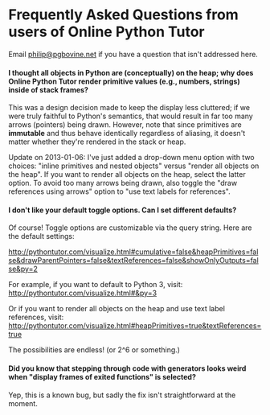 # Frequently Asked Questions from users of Online Python Tutor

Email philip@pgbovine.net if you have a question that isn't addressed here.


#### I thought all objects in Python are (conceptually) on the heap; why does Online Python Tutor render primitive values (e.g., numbers, strings) inside of stack frames?

This was a design decision made to keep the display less cluttered;
if we were truly faithful to Python's semantics, that would result in far too many arrows (pointers) being drawn.
However, note that since primitives are **immutable** and thus behave identically regardless of aliasing,
it doesn't matter whether they're rendered in the stack or heap.

Update on 2013-01-06: I've just added a drop-down menu option with two choices:
"inline primitives and nested objects" versus "render all objects on the heap".
If you want to render all objects on the heap, select the latter option.
To avoid too many arrows being drawn, also toggle the "draw references using arrows" option
to "use text labels for references".


#### I don't like your default toggle options. Can I set different defaults?

Of course! Toggle options are customizable via the query string. Here are the default settings:

http://pythontutor.com/visualize.html#cumulative=false&heapPrimitives=false&drawParentPointers=false&textReferences=false&showOnlyOutputs=false&py=2

For example, if you want to default to Python 3, visit:
http://pythontutor.com/visualize.html#&py=3

Or if you want to render all objects on the heap and use text label references, visit:
http://pythontutor.com/visualize.html#heapPrimitives=true&textReferences=true

The possibilities are endless! (or 2^6 or something.)


#### Did you know that stepping through code with generators looks weird when "display frames of exited functions" is selected?

Yep, this is a known bug, but sadly the fix isn't straightforward at the moment.
